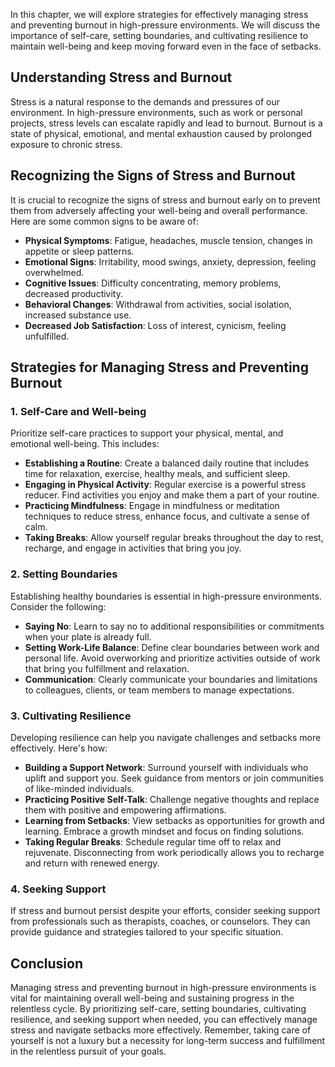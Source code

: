
In this chapter, we will explore strategies for effectively managing stress and preventing burnout in high-pressure environments. We will discuss the importance of self-care, setting boundaries, and cultivating resilience to maintain well-being and keep moving forward even in the face of setbacks.

Understanding Stress and Burnout
--------------------------------

Stress is a natural response to the demands and pressures of our environment. In high-pressure environments, such as work or personal projects, stress levels can escalate rapidly and lead to burnout. Burnout is a state of physical, emotional, and mental exhaustion caused by prolonged exposure to chronic stress.

Recognizing the Signs of Stress and Burnout
-------------------------------------------

It is crucial to recognize the signs of stress and burnout early on to prevent them from adversely affecting your well-being and overall performance. Here are some common signs to be aware of:

* **Physical Symptoms**: Fatigue, headaches, muscle tension, changes in appetite or sleep patterns.
* **Emotional Signs**: Irritability, mood swings, anxiety, depression, feeling overwhelmed.
* **Cognitive Issues**: Difficulty concentrating, memory problems, decreased productivity.
* **Behavioral Changes**: Withdrawal from activities, social isolation, increased substance use.
* **Decreased Job Satisfaction**: Loss of interest, cynicism, feeling unfulfilled.

Strategies for Managing Stress and Preventing Burnout
-----------------------------------------------------

### 1. **Self-Care and Well-being**

Prioritize self-care practices to support your physical, mental, and emotional well-being. This includes:

* **Establishing a Routine**: Create a balanced daily routine that includes time for relaxation, exercise, healthy meals, and sufficient sleep.
* **Engaging in Physical Activity**: Regular exercise is a powerful stress reducer. Find activities you enjoy and make them a part of your routine.
* **Practicing Mindfulness**: Engage in mindfulness or meditation techniques to reduce stress, enhance focus, and cultivate a sense of calm.
* **Taking Breaks**: Allow yourself regular breaks throughout the day to rest, recharge, and engage in activities that bring you joy.

### 2. **Setting Boundaries**

Establishing healthy boundaries is essential in high-pressure environments. Consider the following:

* **Saying No**: Learn to say no to additional responsibilities or commitments when your plate is already full.
* **Setting Work-Life Balance**: Define clear boundaries between work and personal life. Avoid overworking and prioritize activities outside of work that bring you fulfillment and relaxation.
* **Communication**: Clearly communicate your boundaries and limitations to colleagues, clients, or team members to manage expectations.

### 3. **Cultivating Resilience**

Developing resilience can help you navigate challenges and setbacks more effectively. Here's how:

* **Building a Support Network**: Surround yourself with individuals who uplift and support you. Seek guidance from mentors or join communities of like-minded individuals.
* **Practicing Positive Self-Talk**: Challenge negative thoughts and replace them with positive and empowering affirmations.
* **Learning from Setbacks**: View setbacks as opportunities for growth and learning. Embrace a growth mindset and focus on finding solutions.
* **Taking Regular Breaks**: Schedule regular time off to relax and rejuvenate. Disconnecting from work periodically allows you to recharge and return with renewed energy.

### 4. **Seeking Support**

If stress and burnout persist despite your efforts, consider seeking support from professionals such as therapists, coaches, or counselors. They can provide guidance and strategies tailored to your specific situation.

Conclusion
----------

Managing stress and preventing burnout in high-pressure environments is vital for maintaining overall well-being and sustaining progress in the relentless cycle. By prioritizing self-care, setting boundaries, cultivating resilience, and seeking support when needed, you can effectively manage stress and navigate setbacks more effectively. Remember, taking care of yourself is not a luxury but a necessity for long-term success and fulfillment in the relentless pursuit of your goals.
